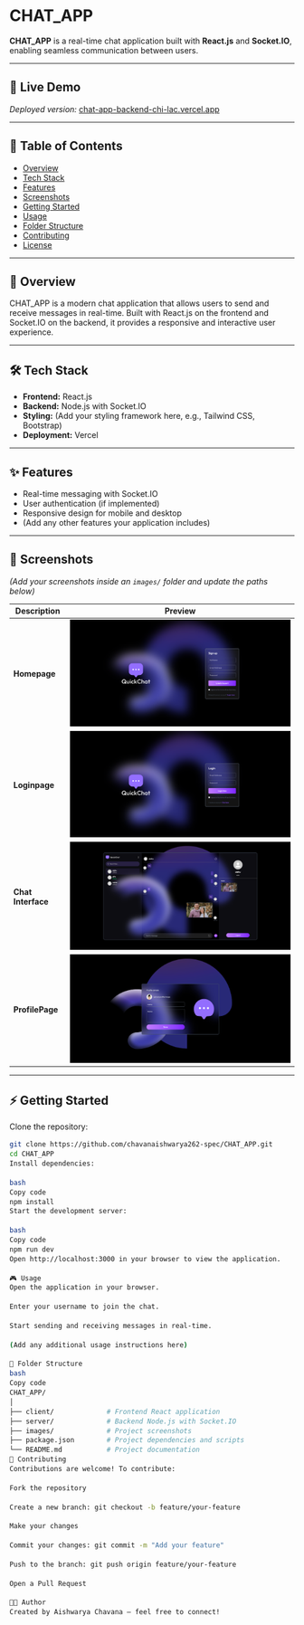 # CHAT_APP

**CHAT_APP** is a real-time chat application built with **React.js** and **Socket.IO**, enabling seamless communication between users.

---

## 🚀 Live Demo

*Deployed version:* [chat-app-backend-chi-lac.vercel.app](https://chat-app-backend-chi-lac.vercel.app)

---

## 📖 Table of Contents

- [Overview](#overview)
- [Tech Stack](#tech-stack)
- [Features](#features)
- [Screenshots](#screenshots)
- [Getting Started](#getting-started)
- [Usage](#usage)
- [Folder Structure](#folder-structure)
- [Contributing](#contributing)
- [License](#license)

---

## 📌 Overview

CHAT_APP is a modern chat application that allows users to send and receive messages in real-time. Built with React.js on the frontend and Socket.IO on the backend, it provides a responsive and interactive user experience.

---

## 🛠️ Tech Stack

- **Frontend:** React.js
- **Backend:** Node.js with Socket.IO
- **Styling:** (Add your styling framework here, e.g., Tailwind CSS, Bootstrap)
- **Deployment:** Vercel

---

## ✨ Features

- Real-time messaging with Socket.IO
- User authentication (if implemented)
- Responsive design for mobile and desktop
- (Add any other features your application includes)

---

## 📸 Screenshots

*(Add your screenshots inside an `images/` folder and update the paths below)*

| Description         | Preview                        |
|---------------------|--------------------------------|
| **Homepage**        | ![Homepage](/images/HOMPAGE.png) |
| **Loginpage**        | ![Homepage](/images/LOGIN.png) |
| **Chat Interface**  | ![Chat](/images/CHAT.png) |
| **ProfilePage**        | ![Homepage](/images/PROFILE.png) |

---

## ⚡ Getting Started

Clone the repository:

```bash
git clone https://github.com/chavanaishwarya262-spec/CHAT_APP.git
cd CHAT_APP
Install dependencies:

bash
Copy code
npm install
Start the development server:

bash
Copy code
npm run dev
Open http://localhost:3000 in your browser to view the application.

🎮 Usage
Open the application in your browser.

Enter your username to join the chat.

Start sending and receiving messages in real-time.

(Add any additional usage instructions here)

📂 Folder Structure
bash
Copy code
CHAT_APP/
│
├── client/             # Frontend React application
├── server/             # Backend Node.js with Socket.IO
├── images/             # Project screenshots
├── package.json        # Project dependencies and scripts
└── README.md           # Project documentation
🤝 Contributing
Contributions are welcome! To contribute:

Fork the repository

Create a new branch: git checkout -b feature/your-feature

Make your changes

Commit your changes: git commit -m "Add your feature"

Push to the branch: git push origin feature/your-feature

Open a Pull Request

👩‍💻 Author
Created by Aishwarya Chavana – feel free to connect!
